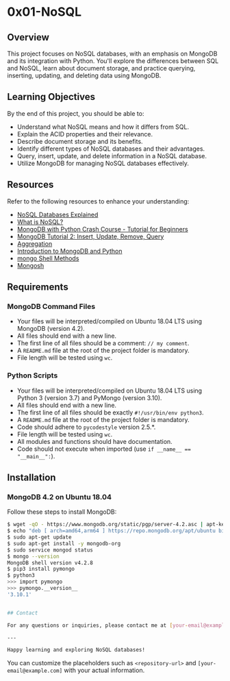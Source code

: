 # 0x01-NoSQL

## Overview

This project focuses on NoSQL databases, with an emphasis on MongoDB and its integration with Python. You'll explore the differences between SQL and NoSQL, learn about document storage, and practice querying, inserting, updating, and deleting data using MongoDB.

## Learning Objectives

By the end of this project, you should be able to:

- Understand what NoSQL means and how it differs from SQL.
- Explain the ACID properties and their relevance.
- Describe document storage and its benefits.
- Identify different types of NoSQL databases and their advantages.
- Query, insert, update, and delete information in a NoSQL database.
- Utilize MongoDB for managing NoSQL databases effectively.

## Resources

Refer to the following resources to enhance your understanding:

- [NoSQL Databases Explained](https://riak.com/resources/nosql-databases/)
- [What is NoSQL?](#)
- [MongoDB with Python Crash Course - Tutorial for Beginners](https://www.youtube.com/watch?v=qUV2j3XBRHc)
- [MongoDB Tutorial 2: Insert, Update, Remove, Query](https://www.youtube.com/watch?v=E-1xI85Zog8)
- [Aggregation](https://www.mongodb.com/docs/manual/aggregation/)
- [Introduction to MongoDB and Python](https://realpython.com/introduction-to-mongodb-and-python/)
- [mongo Shell Methods](https://www.mongodb.com/docs/manual/reference/method/)
- [Mongosh](https://www.mongodb.com/docs/mongodb-shell/#mongodb-binary-bin.mongosh)

## Requirements

### MongoDB Command Files

- Your files will be interpreted/compiled on Ubuntu 18.04 LTS using MongoDB (version 4.2).
- All files should end with a new line.
- The first line of all files should be a comment: `// my comment`.
- A `README.md` file at the root of the project folder is mandatory.
- File length will be tested using `wc`.

### Python Scripts

- Your files will be interpreted/compiled on Ubuntu 18.04 LTS using Python 3 (version 3.7) and PyMongo (version 3.10).
- All files should end with a new line.
- The first line of all files should be exactly `#!/usr/bin/env python3`.
- A `README.md` file at the root of the project folder is mandatory.
- Code should adhere to `pycodestyle` version 2.5.*.
- File length will be tested using `wc`.
- All modules and functions should have documentation.
- Code should not execute when imported (use `if __name__ == "__main__":`).

## Installation

### MongoDB 4.2 on Ubuntu 18.04

Follow these steps to install MongoDB:

```bash
$ wget -qO - https://www.mongodb.org/static/pgp/server-4.2.asc | apt-key add -
$ echo "deb [ arch=amd64,arm64 ] https://repo.mongodb.org/apt/ubuntu bionic/mongodb-org/4.2 multiverse" > /etc/apt/sources.list.d/mongodb-org-4.2.list
$ sudo apt-get update
$ sudo apt-get install -y mongodb-org
$ sudo service mongod status
$ mongo --version
MongoDB shell version v4.2.8
$ pip3 install pymongo
$ python3
>>> import pymongo
>>> pymongo.__version__
'3.10.1'


## Contact

For any questions or inquiries, please contact me at [your-email@example.com](mailto:your-email@example.com).

---

Happy learning and exploring NoSQL databases!
```

You can customize the placeholders such as `<repository-url>` and `[your-email@example.com]` with your actual information.